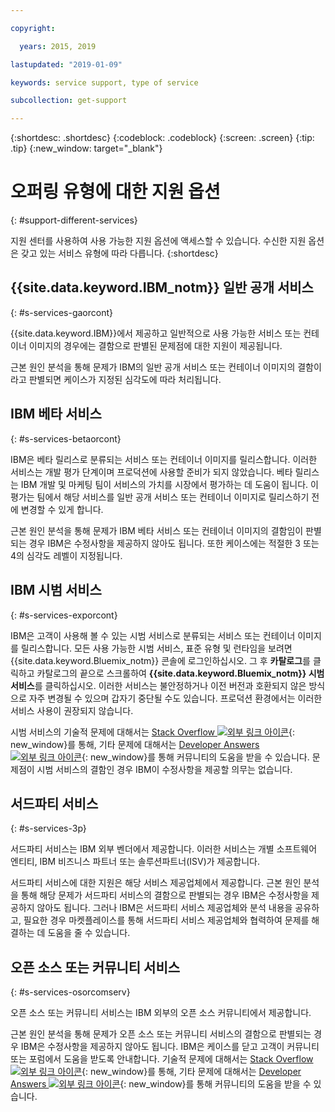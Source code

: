 ```yaml
---

copyright:

  years: 2015, 2019

lastupdated: "2019-01-09"

keywords: service support, type of service

subcollection: get-support

---
```


{:shortdesc: .shortdesc}
{:codeblock: .codeblock}
{:screen: .screen}
{:tip: .tip}
{:new_window: target="_blank"}


# 오퍼링 유형에 대한 지원 옵션
{: #support-different-services}

지원 센터를 사용하여 사용 가능한 지원 옵션에 액세스할 수 있습니다. 수신한 지원 옵션은 갖고 있는 서비스 유형에 따라 다릅니다. 
{:shortdesc}

## {{site.data.keyword.IBM_notm}} 일반 공개 서비스
{: #s-services-gaorcont}

{{site.data.keyword.IBM}}에서 제공하고 일반적으로 사용 가능한 서비스 또는 컨테이너 이미지의 경우에는 결함으로 판별된 문제점에 대한 지원이 제공됩니다.

근본 원인 분석을 통해 문제가 IBM의 일반 공개 서비스 또는 컨테이너 이미지의 결함이라고 판별되면 케이스가 지정된 심각도에 따라 처리됩니다.

## IBM 베타 서비스
{: #s-services-betaorcont}

IBM은 베타 릴리스로 분류되는 서비스 또는 컨테이너 이미지를 릴리스합니다. 이러한 서비스는 개발 평가 단계이며 프로덕션에 사용할 준비가 되지 않았습니다. 베타 릴리스는 IBM 개발 및 마케팅 팀이 서비스의 가치를 시장에서 평가하는 데 도움이 됩니다. 이 평가는 팀에서 해당 서비스를 일반 공개 서비스 또는 컨테이너 이미지로 릴리스하기 전에 변경할 수 있게 합니다.

근본 원인 분석을 통해 문제가 IBM 베타 서비스 또는 컨테이너 이미지의 결함임이 판별되는 경우 IBM은 수정사항을 제공하지 않아도 됩니다. 또한 케이스에는 적절한 3 또는 4의 심각도 레벨이 지정됩니다.

## IBM 시범 서비스
{: #s-services-exporcont}

IBM은 고객이 사용해 볼 수 있는 시범 서비스로 분류되는 서비스 또는 컨테이너 이미지를 릴리스합니다. 모든 사용 가능한 시범 서비스, 표준 유형 및 런타임을 보려면 {{site.data.keyword.Bluemix_notm}} 콘솔에 로그인하십시오. 그 후 **카탈로그**를 클릭하고 카탈로그의 끝으로 스크롤하여 **{{site.data.keyword.Bluemix_notm}} 시범 서비스**를 클릭하십시오. 이러한 서비스는 불안정하거나 이전 버전과 호환되지 않은 방식으로 자주 변경될 수 있으며 갑자기 중단될 수도 있습니다. 프로덕션 환경에서는 이러한 서비스 사용이 권장되지 않습니다.

시범 서비스의 기술적 문제에 대해서는 [Stack Overflow ![외부 링크 아이콘](../icons/launch-glyph.svg "외부 링크 아이콘")](http://stackoverflow.com/questions/tagged/ibm-bluemix){: new_window}를 통해, 기타 문제에 대해서는 [Developer Answers ![외부 링크 아이콘](../icons/launch-glyph.svg "외부 링크 아이콘")](https://developer.ibm.com/answers/topics/ibm-cloud/){: new_window}를 통해 커뮤니티의 도움을 받을 수 있습니다. 문제점이 시범 서비스의 결함인 경우 IBM이 수정사항을 제공할 의무는 없습니다.

## 서드파티 서비스
{: #s-services-3p}

서드파티 서비스는 IBM 외부 벤더에서 제공합니다. 이러한 서비스는 개별 소프트웨어 엔티티, IBM 비즈니스 파트너 또는 솔루션파트너(ISV)가 제공합니다.

서드파티 서비스에 대한 지원은 해당 서비스 제공업체에서 제공합니다. 근본 원인 분석을 통해 해당 문제가 서드파티 서비스의 결함으로 판별되는 경우 IBM은 수정사항을 제공하지 않아도 됩니다. 그러나 IBM은 서드파티 서비스 제공업체와 분석 내용을 공유하고, 필요한 경우 마켓플레이스를 통해 서드파티 서비스 제공업체와 협력하여 문제를 해결하는 데 도움을 줄 수 있습니다.

## 오픈 소스 또는 커뮤니티 서비스
{: #s-services-osorcomserv}

오픈 소스 또는 커뮤니티 서비스는 IBM 외부의 오픈 소스 커뮤니티에서 제공합니다.

근본 원인 분석을 통해 문제가 오픈 소스 또는 커뮤니티 서비스의 결함으로 판별되는 경우 IBM은 수정사항을 제공하지 않아도 됩니다. IBM은 케이스를 닫고 고객이 커뮤니티 또는 포럼에서 도움을 받도록 안내합니다. 기술적 문제에 대해서는 [Stack Overflow ![외부 링크 아이콘](../icons/launch-glyph.svg "외부 링크 아이콘")](http://stackoverflow.com/questions/tagged/ibm-bluemix){: new_window}를 통해, 기타 문제에 대해서는 [Developer Answers ![외부 링크 아이콘](../icons/launch-glyph.svg "외부 링크 아이콘")](https://developer.ibm.com/answers/topics/ibm-cloud/){: new_window}를 통해 커뮤니티의 도움을 받을 수 있습니다.
